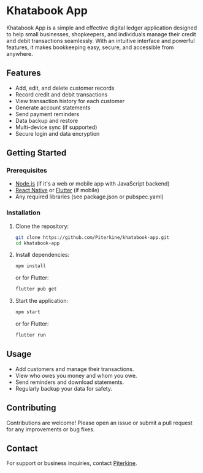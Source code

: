 # Khatabook App

Khatabook App is a simple and effective digital ledger application designed to help small businesses, shopkeepers, and individuals manage their credit and debit transactions seamlessly. With an intuitive interface and powerful features, it makes bookkeeping easy, secure, and accessible from anywhere.

## Features

- Add, edit, and delete customer records
- Record credit and debit transactions
- View transaction history for each customer
- Generate account statements
- Send payment reminders
- Data backup and restore
- Multi-device sync (if supported)
- Secure login and data encryption

## Getting Started

### Prerequisites

- [Node.js](https://nodejs.org/) (if it's a web or mobile app with JavaScript backend)
- [React Native](https://reactnative.dev/) or [Flutter](https://flutter.dev/) (if mobile)
- Any required libraries (see package.json or pubspec.yaml)

### Installation

1. Clone the repository:
    ```bash
    git clone https://github.com/Piterkine/khatabook-app.git
    cd khatabook-app
    ```

2. Install dependencies:
    ```bash
    npm install
    ```
    or for Flutter:
    ```bash
    flutter pub get
    ```

3. Start the application:
    ```bash
    npm start
    ```
    or for Flutter:
    ```bash
    flutter run
    ```

## Usage

- Add customers and manage their transactions.
- View who owes you money and whom you owe.
- Send reminders and download statements.
- Regularly backup your data for safety.

## Contributing

Contributions are welcome! Please open an issue or submit a pull request for any improvements or bug fixes.


## Contact

For support or business inquiries, contact [Piterkine](Shuklasha383@gmail.com).
